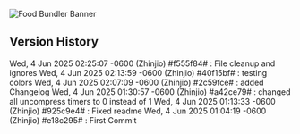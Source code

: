 ![Food Bundler Banner](https://cdn.modrinth.com/data/cached_images/ee2a4924985cf467254013057b89e792cf69a10a.png)
## Version History
Wed, 4 Jun 2025 02:25:07 -0600 (Zhinjio) #f555f84# : File cleanup and ignores
Wed, 4 Jun 2025 02:13:59 -0600 (Zhinjio) #40f15bf# : testing colors
Wed, 4 Jun 2025 02:07:09 -0600 (Zhinjio) #2c59fce# : added Changelog
Wed, 4 Jun 2025 01:30:57 -0600 (Zhinjio) #a42ce79# : changed all uncompress timers to 0 instead of 1
Wed, 4 Jun 2025 01:13:33 -0600 (Zhinjio) #925c9e4# : Fixed readme
Wed, 4 Jun 2025 01:04:19 -0600 (Zhinjio) #e18c295# : First Commit
